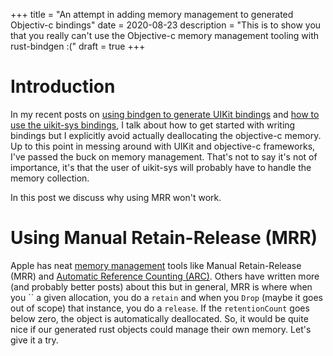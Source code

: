 +++
title = "An attempt in adding memory management to generated Objectiv-c bindings"
date = 2020-08-23
description = "This is to show you that you really can't use the Objective-c memory management tooling with rust-bindgen :("
draft = true
+++

# Introduction

In my recent posts on [using bindgen to generate UIKit
bindings](../posts/rust-bindgen-objc-support/) and [how to use the uikit-sys
bindings](../posts/using-uikit-sys/), I talk about how to get started with
writing bindings but I explicitly avoid actually deallocating the objective-c
memory. Up to this point in messing around with UIKit and objective-c
frameworks, I've passed the buck on memory management. That's not to say it's
not of importance, it's that the user of uikit-sys will probably have to handle
the memory collection.

In this post we discuss why using MRR won't work.

# Using Manual Retain-Release (MRR)

Apple has neat [memory
management](https://developer.apple.com/library/archive/documentation/Cocoa/Conceptual/MemoryMgmt/Articles/MemoryMgmt.html)
tools like Manual Retain-Release (MRR) and [Automatic Reference Counting
(ARC)](https://en.wikipedia.org/wiki/Automatic_Reference_Counting). Others have
written more (and probably better posts) about this but in general, MRR is
where when you `` a given allocation, you do a `retain` and when you
`Drop` (maybe it goes out of scope) that instance, you do a `release`. If the
`retentionCount` goes below zero, the object is automatically deallocated. So,
it would be quite nice if our generated rust objects could manage their own
memory. Let's give it a try.
